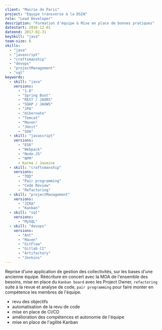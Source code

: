 ```yaml
---
client: "Mairie de Paris"
project: "Equipe transverse à la DSIN"
role: "Lead Developer"
description: "Formation d'équipe & Mise en place de bonnes pratiques"
datestart: 2016-12-01 
dateend: 2017-02-31
keySkill: "java"
team-size: 6
skills:
  - "java"
  - "javascript"
  - "craftsmanship"
  - "devops"
  - "projectManagement"
  - "sql"
keywords:
  - skill: "java"
    versions:
      - "1.8"
      - "Spring Boot"
      - "REST / JAXRS"
      - "SOAP / JAXWS"
      - "JPA"
      - "Hibernate"
      - "Tomcat"
      - "Maven"
      - "JUnit"
      - "SOA"
  - skill: "javascript"
    versions:
      - "ES6"
      - "Webpack"
      - "Node.JS"
      - "NPM"
      - Karma / Jasmine
  - skill: "craftsmanship"
    versions:
      - "TDD"
      - "Pair programming"
      - "Code Review"
      - "Refactoring"
  - skill: "projectManagement"
    versions:
      - "JIRA"
      - "Kanban"
  - skill: "sql"
    versions:
      - "MySQL"
  - skill: "devops"
    versions:
      - "Ant"
      - "Maven"
      - "GitFlow"
      - "Gitlab CI"
      - "Artifactory"
      - "Jenkins"
---
```


Reprise d'une application de gestion des collectivités, sur les bases d'une ancienne équipe. Réécriture en concert avec la MOA de l'ensemble des besoins, mise en place du `Kanban board` avec les Project Owner, `refactoring` suite à la revue et analyse de code, `pair programming` pour faire monter en compétence les membres de l'équipe.

- revu des objectifs
- automatisation de la revu de code
- mise en place de CI/CD 
- amélioration des compétences et autonomie de l'équipe 
- mise en place de l'agilité Kanban